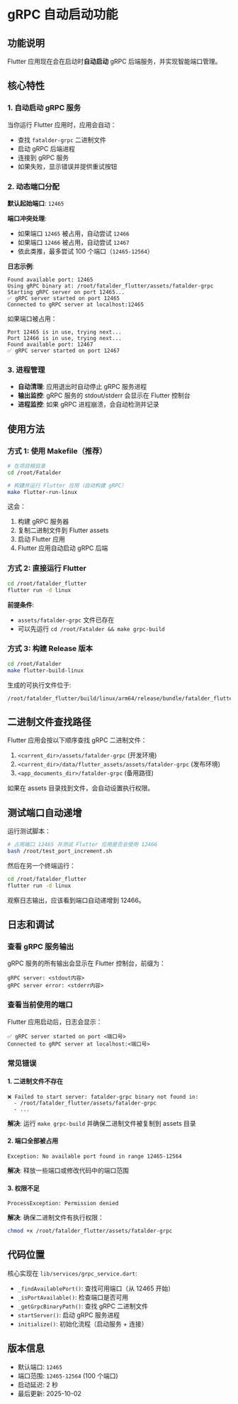 # gRPC 自动启动功能

## 功能说明

Flutter 应用现在会在启动时**自动启动** gRPC 后端服务，并实现智能端口管理。

## 核心特性

### 1. 自动启动 gRPC 服务

当你运行 Flutter 应用时，应用会自动：
- 查找 `fatalder-grpc` 二进制文件
- 启动 gRPC 后端进程
- 连接到 gRPC 服务
- 如果失败，显示错误并提供重试按钮

### 2. 动态端口分配

**默认起始端口**: `12465`

**端口冲突处理**:
- 如果端口 `12465` 被占用，自动尝试 `12466`
- 如果端口 `12466` 被占用，自动尝试 `12467`
- 依此类推，最多尝试 100 个端口（`12465-12564`）

**日志示例**:
```
Found available port: 12465
Using gRPC binary at: /root/fatalder_flutter/assets/fatalder-grpc
Starting gRPC server on port 12465...
✅ gRPC server started on port 12465
Connected to gRPC server at localhost:12465
```

如果端口被占用：
```
Port 12465 is in use, trying next...
Port 12466 is in use, trying next...
Found available port: 12467
✅ gRPC server started on port 12467
```

### 3. 进程管理

- **自动清理**: 应用退出时自动停止 gRPC 服务进程
- **输出监控**: gRPC 服务的 stdout/stderr 会显示在 Flutter 控制台
- **进程监控**: 如果 gRPC 进程崩溃，会自动检测并记录

## 使用方法

### 方式 1: 使用 Makefile（推荐）

```bash
# 在项目根目录
cd /root/Fatalder

# 构建并运行 Flutter 应用（自动构建 gRPC）
make flutter-run-linux
```

这会：
1. 构建 gRPC 服务器
2. 复制二进制文件到 Flutter assets
3. 启动 Flutter 应用
4. Flutter 应用自动启动 gRPC 后端

### 方式 2: 直接运行 Flutter

```bash
cd /root/fatalder_flutter
flutter run -d linux
```

**前提条件**:
- `assets/fatalder-grpc` 文件已存在
- 可以先运行 `cd /root/Fatalder && make grpc-build`

### 方式 3: 构建 Release 版本

```bash
cd /root/Fatalder
make flutter-build-linux
```

生成的可执行文件位于:
```
/root/fatalder_flutter/build/linux/arm64/release/bundle/fatalder_flutter
```

## 二进制文件查找路径

Flutter 应用会按以下顺序查找 gRPC 二进制文件：

1. `<current_dir>/assets/fatalder-grpc` (开发环境)
2. `<current_dir>/data/flutter_assets/assets/fatalder-grpc` (发布环境)
3. `<app_documents_dir>/fatalder-grpc` (备用路径)

如果在 assets 目录找到文件，会自动设置执行权限。

## 测试端口自动递增

运行测试脚本：

```bash
# 占用端口 12465 并测试 Flutter 应用是否会使用 12466
bash /root/test_port_increment.sh
```

然后在另一个终端运行：
```bash
cd /root/fatalder_flutter
flutter run -d linux
```

观察日志输出，应该看到端口自动递增到 12466。

## 日志和调试

### 查看 gRPC 服务输出

gRPC 服务的所有输出会显示在 Flutter 控制台，前缀为：
```
gRPC server: <stdout内容>
gRPC server error: <stderr内容>
```

### 查看当前使用的端口

Flutter 应用启动后，日志会显示：
```
✅ gRPC server started on port <端口号>
Connected to gRPC server at localhost:<端口号>
```

### 常见错误

#### 1. 二进制文件不存在
```
❌ Failed to start server: fatalder-grpc binary not found in:
  - /root/fatalder_flutter/assets/fatalder-grpc
  - ...
```

**解决**: 运行 `make grpc-build` 并确保二进制文件被复制到 assets 目录

#### 2. 端口全部被占用
```
Exception: No available port found in range 12465-12564
```

**解决**: 释放一些端口或修改代码中的端口范围

#### 3. 权限不足
```
ProcessException: Permission denied
```

**解决**: 确保二进制文件有执行权限：
```bash
chmod +x /root/fatalder_flutter/assets/fatalder-grpc
```

## 代码位置

核心实现在 `lib/services/grpc_service.dart`:

- `_findAvailablePort()`: 查找可用端口（从 12465 开始）
- `_isPortAvailable()`: 检查端口是否可用
- `_getGrpcBinaryPath()`: 查找 gRPC 二进制文件
- `startServer()`: 启动 gRPC 服务进程
- `initialize()`: 初始化流程（启动服务 + 连接）

## 版本信息

- 默认端口: `12465`
- 端口范围: `12465-12564` (100 个端口)
- 启动延迟: 2 秒
- 最后更新: 2025-10-02
